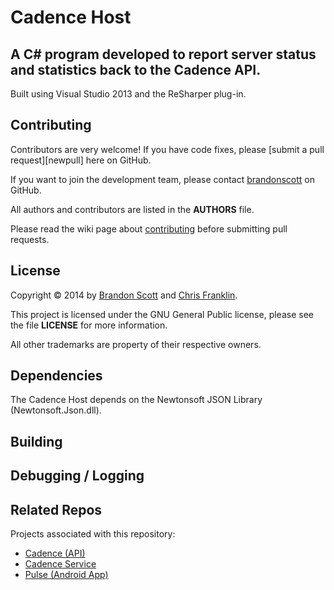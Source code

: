Cadence Host
==========

A C# program developed to report server status and statistics back to the Cadence API.
------------------------------------------------------

Built using Visual Studio 2013 and the ReSharper plug-in.

Contributing
------------

Contributors are very welcome! If you have code fixes, please [submit a pull request][newpull] here on GitHub.

If you want to join the development team, please contact [brandonscott][bs] on GitHub.

All authors and contributors are listed in the **AUTHORS** file.

Please read the wiki page about [contributing][contrib] before submitting pull requests.

License
-------

Copyright &copy; 2014 by [Brandon Scott][bs] and [Chris Franklin][cwf].

This project is licensed under the GNU General Public license, please see the file **LICENSE** for more information.
 
All other trademarks are property of their respective owners.

Dependencies
------------

The Cadence Host depends on the Newtonsoft JSON Library (Newtonsoft.Json.dll).

Building
--------


Debugging / Logging
-------------------


Related Repos
--------

Projects associated with this repository:

 * [Cadence (API)][capi]
 * [Cadence Service][csrv]
 * [Pulse (Android App)][pulse]

 
[bs]: https://github.com/brandonscott
[capi]: https://github.com/brandonscott/cadence
[contrib]: ../../wiki/Contributing
[csrv]: https://github.com/brandonscott/cadence-service
[cwf]: https://github.com/cwfranklin
[pulse]: https://github.com/brandonscott/pulse